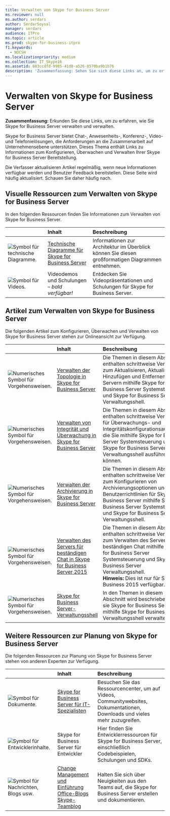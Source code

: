 ```yaml
---
title: Verwalten von Skype for Business Server
ms.reviewer: null
ms.author: serdars
author: SerdarSoysal
manager: serdars
audience: ITPro
ms.topic: article
ms.prod: skype-for-business-itpro
f1.keywords:
  - NOCSH
ms.localizationpriority: medium
ms.collection: IT_Skype16
ms.assetid: 603ccdfd-9985-41d8-a526-8570ba9b1b76
description: 'Zusammenfassung: Sehen Sie sich diese Links an, um zu erfahren, wie Sie Skype for Business Server verwalten und verwalten.'
---
```


# <a name="manage-skype-for-business-server"></a>Verwalten von Skype for Business Server 

**Zusammenfassung:** Erkunden Sie diese Links, um zu erfahren, wie Sie Skype for Business Server verwalten und verwalten.
  
Skype for Business Server bietet Chat-, Anwesenheits-, Konferenz-, Video- und Telefonielösungen, die Anforderungen an die Zusammenarbeit auf Unternehmensebene unterstützen. Dieses Thema enthält Links zu Informationen zum Konfigurieren, Überwachen und Verwalten Ihrer Skype for Business Server Bereitstellung. 
  
Die Verfasser aktualisieren Artikel regelmäßig, wenn neue Informationen verfügbar werden und Benutzer Feedback bereitstellen. Diese Seite wird häufig aktualisiert. Schauen Sie daher häufig nach.

## <a name="visual-resources-about-how-to-manage-skype-for-business-server"></a>Visuelle Ressourcen zum Verwalten von Skype for Business Server

In den folgenden Ressourcen finden Sie Informationen zum Verwalten von Skype for Business Server.
  
|&nbsp;|Inhalt|Beschreibung|
|:-----|:-----|:-----|
|![Symbol für technische Diagramme.](../media/87de0d09-77fd-46f2-b9f6-99a7998fd332.png)|[Technische Diagramme für Skype for Business Server](../technical-diagrams.md)  |Informationen zur Architektur im Überblick können Sie diesen großformatigen Diagrammen entnehmen.   |
|![Symbol für Videos.](../media/143e0d86-1c68-482a-9bf9-93e7966acca0.png)|Videodemos und Schulungen –  *bald verfügbar!*   |Entdecken Sie Videopräsentationen und Schulungen für Skype for Business Server.   |
   
##  <a name="articles-about-managing-skype-for-business-server"></a>Artikel zum Verwalten von Skype for Business Server

Die folgenden Artikel zum Konfigurieren, Überwachen und Verwalten von Skype for Business Server stehen zur Onlineansicht zur Verfügung. 
  
|&nbsp;|Inhalt|Beschreibung|
|:-----|:-----|:-----|
|![Numerisches Symbol für Vorgehensweisen.](../media/d73b5029-a6ba-4abd-9197-d8151dabf56e.png)|[Verwalten der Topologie in Skype for Business Server](topology/topology.md)  |Die Themen in diesem Abschnitt enthalten schrittweise Verfahren zum Aktualisieren, Aktualisieren, Hinzufügen und Entfernen von Servern mithilfe Skype for Business Server Systemsteuerung und Skype for Business Server Verwaltungsshell.   |
|![Numerisches Symbol für Vorgehensweisen.](../media/d73b5029-a6ba-4abd-9197-d8151dabf56e.png)|[Verwalten von Integrität und Überwachung in Skype for Business Server](health-and-monitoring/health-and-monitoring.md)  |Die Themen in diesem Abschnitt enthalten schrittweise Verfahren für Überwachungs- und Integritätskonfigurationsaufgaben, die Sie mithilfe Skype for Business Server Systemsteuerung und Skype for Business Server Verwaltungsshell ausführen können.   |
|![Numerisches Symbol für Vorgehensweisen.](../media/d73b5029-a6ba-4abd-9197-d8151dabf56e.png)|[Verwalten der Archivierung in Skype for Business Server](archiving/archiving.md)  |Die Themen in diesem Abschnitt enthalten schrittweise Verfahren zum Konfigurieren von Archivierungsoptionen und Benutzerrichtlinien für Skype for Business Server mithilfe Skype for Business Server Systemsteuerung und Skype for Business Server Verwaltungsshell.   |
|![Numerisches Symbol für Vorgehensweisen.](../media/d73b5029-a6ba-4abd-9197-d8151dabf56e.png)|[Verwalten des Servers für beständigen Chat in Skype for Business Server 2015](persistent-chat/persistent-chat.md)  |Die Themen in diesem Abschnitt enthalten schrittweise Verfahren zum Verwalten des Servers für beständigen Chat mithilfe Skype for Business Server Systemsteuerung und Skype for Business Server Verwaltungsshell.  <br/> **Hinweis:** Dies ist nur für Skype for Business 2015 verfügbar.|
|![Numerisches Symbol für Vorgehensweisen.](../media/d73b5029-a6ba-4abd-9197-d8151dabf56e.png)|[Skype for Business Server-Verwaltungsshell](management-shell.md) <br/> |In den Themen in diesem Abschnitt wird beschrieben, wie sie Skype for Business Server mithilfe Skype for Business Server Verwaltungsshell verwalten.  <br/> |
   
## <a name="additional-resources-about-planning-for-skype-for-business-server"></a>Weitere Ressourcen zur Planung von Skype for Business Server

Die folgenden Ressourcen zur Planung von Skype for Business Server stehen von anderen Experten zur Verfügung. 
  
|&nbsp;|**Inhalt**|**Beschreibung**|
|:-----|:-----|:-----|
|![Symbol für Dokumente.](../media/4eff581b-890b-46cb-8224-a4122137d27e.png)|[Skype for Business Server für IT-Spezialisten](../../Hub/index.yml)  |Besuchen Sie das Ressourcencenter, um auf Videos, Communitywebsites, Dokumentationen, Downloads und vieles mehr zuzugreifen. |
|![Symbol für Entwicklerinhalte.](../media/3626138a-2778-407e-911f-a0dcbdc36684.png)|Skype for Business Server für Entwickler   |Hier finden Sie Entwicklerressourcen für Skype for Business Server, einschließlich Codebeispielen, Schulungen und SDKs. |
|![Symbol für Nachrichten, Blogs usw.](../media/ac692cb8-7db8-4810-b53f-1bc88b1e4cac.png)|[Change Management und Einführung](https://go.microsoft.com/fwlink/p/?LinkId=532796) <br/> [Office-Blogs](https://go.microsoft.com/fwlink/p/?LinkId=528899) <br/> [Skype-Teamblog](https://go.microsoft.com/fwlink/p/?LinkId=532818)  |Halten Sie sich über Neuigkeiten aus den Teams auf, die Skype for Business Server erstellen und dokumentieren.  |

